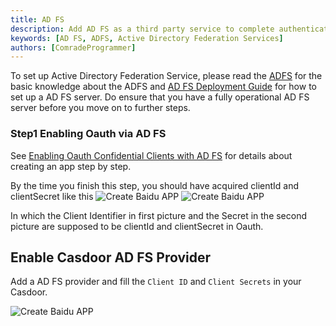 ```yaml
---
title: AD FS
description: Add AD FS as a third party service to complete authentication
keywords: [AD FS, ADFS, Active Directory Federation Services]
authors: [ComradeProgrammer]
---
```


To set up Active Directory Federation Service, please read the [ADFS](https://docs.microsoft.com/en-us/windows-server/identity/active-directory-federation-services) for the basic knowledge about the ADFS and
[AD FS Deployment Guide](https://docs.microsoft.com/en-us/windows-server/identity/ad-fs/deployment/ad-fs-deployment-guide) for how to set up a AD FS server. Do ensure that you have a fully operational AD FS server before you move on to further steps.

### Step1 Enabling Oauth via AD FS

See [Enabling Oauth Confidential Clients with AD FS](https://docs.microsoft.com/en-us/windows-server/identity/ad-fs/development/enabling-oauth-confidential-clients-with-ad-fs) for details about creating an app step by step.

By the time you finish this step, you should have acquired clientId and clientSecret like this
![Create Baidu APP](/img/providers/OAuth/adfsconfidential1.png)
![Create Baidu APP](/img/providers/OAuth/adfsconfidential2.png)

In which the Client Identifier in first picture and the Secret in the second picture are supposed to be clientId and clientSecret in Oauth.

## Enable Casdoor AD FS Provider

Add a AD FS provider and fill the ```Client ID``` and ```Client Secrets``` in your Casdoor.

![Create Baidu APP](/img/providers/OAuth/adfscasdoor.png)
